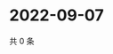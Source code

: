 # 2022-09-07

共 0 条

<!-- BEGIN WEIBO -->
<!-- 最后更新时间 Wed Sep 07 2022 14:47:10 GMT+0800 (China Standard Time) -->

<!-- END WEIBO -->
